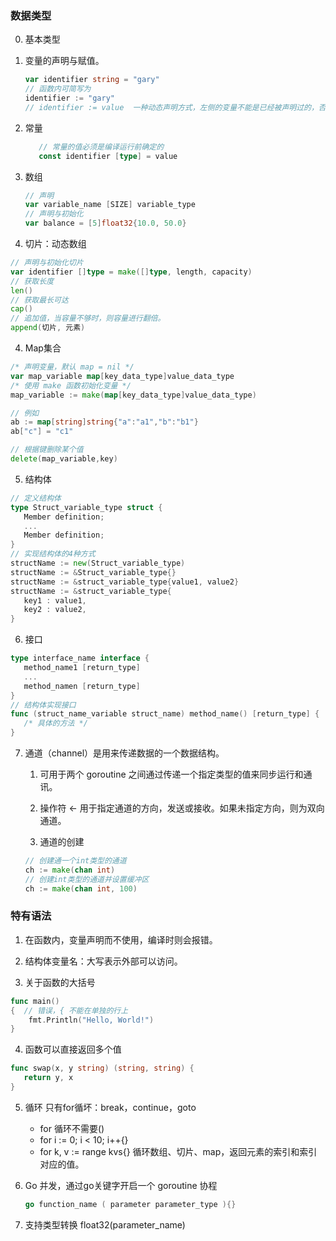 
### 数据类型
0. 基本类型
1. 变量的声明与赋值。
   ```go
   var identifier string = "gary" 
   // 函数内可简写为 
   identifier := "gary"
   // identifier := value  一种动态声明方式，左侧的变量不能是已经被声明过的，否则会导致编译错误，此方式只能在函数体中出现。
   ```

2. 常量 
   ```go
      // 常量的值必须是编译运行前确定的
      const identifier [type] = value
   ```
3. 数组
   ```go
   // 声明
   var variable_name [SIZE] variable_type
   // 声明与初始化
   var balance = [5]float32{10.0, 50.0}
   ```
3. 切片：动态数组
```go
// 声明与初始化切片
var identifier []type = make([]type, length, capacity)
// 获取长度
len() 
// 获取最长可达
cap()
// 追加值，当容量不够时，则容量进行翻倍。
append(切片, 元素)
```
4. Map集合
```go
/* 声明变量，默认 map = nil */
var map_variable map[key_data_type]value_data_type
/* 使用 make 函数初始化变量 */
map_variable := make(map[key_data_type]value_data_type)

// 例如
ab := map[string]string{"a":"a1","b":"b1"}
ab["c"] = "c1"

// 根据键删除某个值 
delete(map_variable,key)
```

5. 结构体
```go
// 定义结构体
type Struct_variable_type struct {
   Member definition;
   ...
   Member definition;
}
// 实现结构体的4种方式
structName := new(Struct_variable_type)
structName := &Struct_variable_type{}
structName := &struct_variable_type{value1, value2}
structName := &struct_variable_type{
   key1 : value1,
   key2 : value2,
}
```

6. 接口
```go
type interface_name interface {
   method_name1 [return_type]
   ...
   method_namen [return_type]
}
// 结构体实现接口
func (struct_name_variable struct_name) method_name() [return_type] {
   /* 具体的方法 */
}
```

7. 通道（channel）是用来传递数据的一个数据结构。
   1. 可用于两个 goroutine 之间通过传递一个指定类型的值来同步运行和通讯。
   2. 操作符 <- 用于指定通道的方向，发送或接收。如果未指定方向，则为双向通道。

   3. 通道的创建 
   ```go
   // 创建通一个int类型的通道
   ch := make(chan int) 
   // 创建int类型的通道并设置缓冲区
   ch := make(chan int, 100)
   ``` 

### 特有语法
1. 在函数内，变量声明而不使用，编译时则会报错。

2. 结构体变量名：大写表示外部可以访问。

3. 关于函数的大括号
```go
func main()  
{  // 错误，{ 不能在单独的行上
    fmt.Println("Hello, World!")
}
```

4. 函数可以直接返回多个值
```go
func swap(x, y string) (string, string) {
   return y, x
}
```

5. 循环 只有for循坏：break，continue，goto
    - for 循环不需要()
    - for i := 0; i < 10; i++{}
    - for k, v := range kvs{} 循环数组、切片、map，返回元素的索引和索引对应的值。 

6. Go 并发，通过go关键字开启一个 goroutine 协程
   ```go
   go function_name ( parameter parameter_type ){}
   ```

7. 支持类型转换
float32(parameter_name)

















